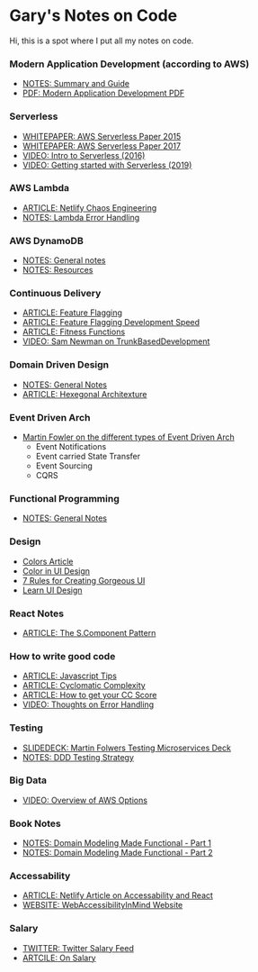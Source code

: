 # Gary's Notes on Code

Hi, this is a spot where I put all my notes on code.


### Modern Application Development (according to AWS)
- [NOTES: Summary and Guide](modernapplicationdevelopment.md)
- [PDF: Modern Application Development PDF](ModernApplicationDevelopment.pdf)

### Serverless

-   [WHITEPAPER: AWS Serverless Paper 2015](https://d1.awsstatic.com/whitepapers/AWS_Serverless_Multi-Tier_Architectures.pdf)
-   [WHITEPAPER: AWS Serverless Paper 2017](https://d1.awsstatic.com/whitepapers/serverless-architectures-with-aws-lambda.pdf)
-   [VIDEO: Intro to Serverless (2016)](https://www.youtube.com/watch?v=O2GQRC0sVA8)
-   [VIDEO: Getting started with Serverless (2019)](https://www.youtube.com/watch?v=MC6HY-Xbhis)

### AWS Lambda

-   [ARTICLE: Netlify Chaos Engineering](https://medium.com/netflix-techblog/the-netflix-simian-army-16e57fbab116)
-   [NOTES: Lambda Error Handling](aws-lambda/errors.md)

### AWS DynamoDB

-   [NOTES: General notes](dynamodb/01-general.md)
-   [NOTES: Resources](dynamodb/02-resources.md)

### Continuous Delivery

-   [ARTICLE: Feature Flagging](https://rollout.io/blog/ultimate-feature-flag-guide/)
-   [ARTICLE: Feature Flagging Development Speed](https://rollout.io/blog/feature-flag-management-systems-let-build-apps-faster/)
-   [ARTICLE: Fitness Functions](https://www.thoughtworks.com/insights/articles/fitness-function-driven-development)
-   [VIDEO: Sam Newman on TrunkBasedDevelopment](https://www.youtube.com/watch?v=lqRQYEHAtpk)

### Domain Driven Design

-   [NOTES: General Notes](ddd/notes.md)
-   [ARTICLE: Hexegonal Architexture](https://beyondxscratch.com/2017/08/19/decoupling-your-technical-code-from-your-business-logic-with-the-hexagonal-architecture-hexarch/)

### Event Driven Arch
- [Martin Fowler on the different types of Event Driven Arch](https://www.youtube.com/watch?v=STKCRSUsyP0)
  - Event Notifications
  - Event carried State Transfer
  - Event Sourcing
  - CQRS

### Functional Programming

-   [NOTES: General Notes](fp/general.md)

### Design
- [Colors Article](https://uxmisfit.com/2019/05/21/ui-design-in-practice-colors/)
- [Color in UI Design](https://medium.com/@erikdkennedy/color-in-ui-design-a-practical-framework-e18cacd97f9e)
- [7 Rules for Creating Gorgeous UI](https://medium.com/@erikdkennedy/7-rules-for-creating-gorgeous-ui-part-1-559d4e805cda)
- [Learn UI Design](https://learnui.design/)

### React Notes

-   [ARTICLE: The S.Component Pattern](https://medium.com/inturn-eng/naming-styled-components-d7097950a245)

### How to write good code

-   [ARTICLE: Javascript Tips](https://scotch.io/bar-talk/5-tips-to-write-better-conditionals-in-javascript)
-   [ARTICLE: Cyclomatic Complexity](https://webuniverse.io/cyclomatic-complexity-refactoring-tips/)
-   [ARTICLE: How to get your CC Score](https://jshint.com/)
-   [VIDEO: Thoughts on Error Handling](https://www.youtube.com/watch?v=AnZ0uTOerUI)

### Testing

-   [SLIDEDECK: Martin Folwers Testing Microservices Deck](https://martinfowler.com/articles/microservice-testing/)
-   [NOTES: DDD Testing Strategy](https://gitlab.com/crafts-records/talkadvisor/talkadvisor-back/blob/master/TestingStrategy.md)

### Big Data

-   [VIDEO: Overview of AWS Options](https://www.youtube.com/watch?v=K7o5OlRLtvU)

### Book Notes

-   [NOTES: Domain Modeling Made Functional - Part 1](bookNotes/domain-modeling-made-functional-part1.md)
-   [NOTES: Domain Modeling Made Functional - Part 2](bookNotes/domain-modeling-made-functional-part2.md)

### Accessability

-   [ARTICLE: Netlify Article on Accessability and React](https://www.netlify.com/blog/2019/02/25/accessibility-is-not-a-react-problem/)
-   [WEBSITE: WebAccessibilityInMind Website](https://webaim.org/)

### Salary

-   [TWITTER: Twitter Salary Feed](https://twitter.com/joshbuchea/status/1148085012698296321)
-   [ARTCILE: On Salary](https://medium.com/@TuckerConnelly/programmers-stop-undervaluing-your-time-9e238dd72461)
